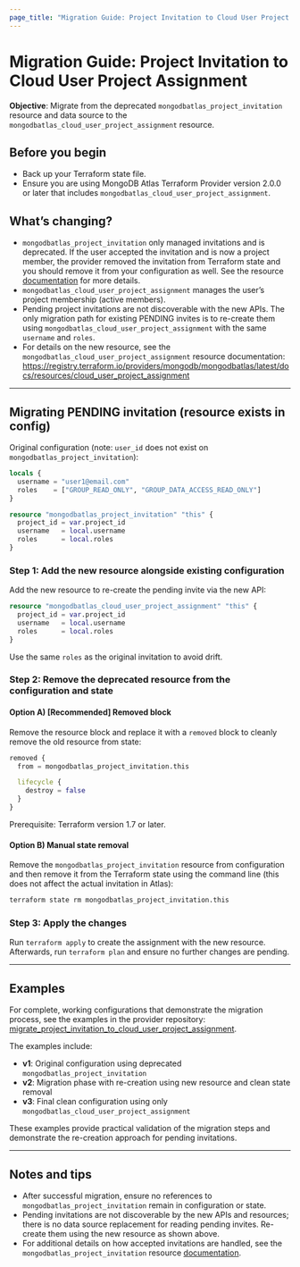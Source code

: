 ```yaml
---
page_title: "Migration Guide: Project Invitation to Cloud User Project Assignment"
---
```


# Migration Guide: Project Invitation to Cloud User Project Assignment

**Objective**: Migrate from the deprecated `mongodbatlas_project_invitation` resource and data source to the `mongodbatlas_cloud_user_project_assignment` resource.

## Before you begin

- Back up your Terraform state file.
- Ensure you are using MongoDB Atlas Terraform Provider version 2.0.0 or later that includes `mongodbatlas_cloud_user_project_assignment`.

## What’s changing?

- `mongodbatlas_project_invitation` only managed invitations and is deprecated. If the user accepted the invitation and is now a project member, the provider removed the invitation from Terraform state and you should remove it from your configuration as well. See the resource [documentation](https://registry.terraform.io/providers/mongodb/mongodbatlas/latest/docs/resources/project_invitation) for more details.
- `mongodbatlas_cloud_user_project_assignment` manages the user’s project membership (active members).
- Pending project invitations are not discoverable with the new APIs. The only migration path for existing PENDING invites is to re-create them using `mongodbatlas_cloud_user_project_assignment` with the same `username` and `roles`.
 - For details on the new resource, see the `mongodbatlas_cloud_user_project_assignment` resource documentation: https://registry.terraform.io/providers/mongodb/mongodbatlas/latest/docs/resources/cloud_user_project_assignment

---

## Migrating PENDING invitation (resource exists in config)

Original configuration (note: `user_id` does not exist on `mongodbatlas_project_invitation`):

```terraform
locals {
  username = "user1@email.com"
  roles    = ["GROUP_READ_ONLY", "GROUP_DATA_ACCESS_READ_ONLY"]
}

resource "mongodbatlas_project_invitation" "this" {
  project_id = var.project_id
  username   = local.username
  roles      = local.roles
}
```

### Step 1: Add the new resource alongside existing configuration

Add the new resource to re-create the pending invite via the new API:

```terraform
resource "mongodbatlas_cloud_user_project_assignment" "this" {
  project_id = var.project_id
  username   = local.username
  roles      = local.roles
}
```

Use the same `roles` as the original invitation to avoid drift.

### Step 2: Remove the deprecated resource from the configuration and state

#### Option A) [Recommended] Removed block

Remove the resource block and replace it with a `removed` block to cleanly remove the old resource from state:

```terraform
removed {
  from = mongodbatlas_project_invitation.this

  lifecycle {
    destroy = false
  }
}
```

Prerequisite: Terraform version 1.7 or later.

#### Option B) Manual state removal

Remove the `mongodbatlas_project_invitation` resource from configuration and then remove it from the Terraform state using the command line (this does not affect the actual invitation in Atlas):

```bash
terraform state rm mongodbatlas_project_invitation.this
```

### Step 3: Apply the changes

Run `terraform apply` to create the assignment with the new resource. Afterwards, run `terraform plan` and ensure no further changes are pending.

---

## Examples

For complete, working configurations that demonstrate the migration process, see the examples in the provider repository: [migrate_project_invitation_to_cloud_user_project_assignment](https://github.com/mongodb/terraform-provider-mongodbatlas/tree/master/examples/migrate_project_invitation_to_cloud_user_project_assignment).

The examples include:
- **v1**: Original configuration using deprecated `mongodbatlas_project_invitation`
- **v2**: Migration phase with re-creation using new resource and clean state removal
- **v3**: Final clean configuration using only `mongodbatlas_cloud_user_project_assignment`

These examples provide practical validation of the migration steps and demonstrate the re-creation approach for pending invitations.

---

## Notes and tips

- After successful migration, ensure no references to `mongodbatlas_project_invitation` remain in configuration or state.
- Pending invitations are not discoverable by the new APIs and resources; there is no data source replacement for reading pending invites. Re-create them using the new resource as shown above.
- For additional details on how accepted invitations are handled, see the `mongodbatlas_project_invitation` resource [documentation](https://registry.terraform.io/providers/mongodb/mongodbatlas/latest/docs/resources/project_invitation).

